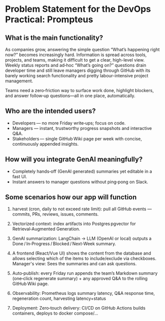 
# Problem Statement for the DevOps Practical: Prompteus

## What is the main functionality?

As companies grow, answering the simple question “What’s happening right now?” becomes increasingly hard. Information is spread across tools, projects, and teams, making it difficult to get a clear, high-level view. 
Weekly status reports and ad‑hoc “What’s going on?” questions drain developer time and still leave managers digging through GitHub with its barely working search functionality and pretty labour-intensive project management.

Teams need a zero‑friction way to surface work done, highlight blockers, and answer follow‑up questions—all in one place, automatically.

## Who are the intended users?

- Developers — no more Friday write‑ups; focus on code.
- Managers — instant, trustworthy progress snapshots and interactive Q&A.
- Stakeholders — single GitHub Wiki page per week with concise, continuously appended insights.

## How will you integrate GenAI meaningfully?

- Completely hands‑off (GenAI generated) summaries yet editable in a fast UI.
- Instant answers to manager questions without ping‑pong on Slack.

## Some scenarios how our app will function

1. harvest (cron, daily to not exceed rate limit): pull all GitHub events —commits, PRs, reviews, issues, comments.
2. Vectorized context: index artifacts into Postgres pgvector for Retrieval‑Augmented Generation.
3. GenAI summarization: LangChain → LLM (OpenAI or local) outputs a Done / In‑Progress / Blocked / Next‑Week summary.
4. A frontend (React/Vue UI) shows the content from the database and allows selecting which of the items to include/exclude via checkboxes.
   Manager's view: Sees the summaries and can ask questions.
5. Auto‑publish: every Friday run appends the team’s Markdown summary (one‑click regenerate summary) + any approved Q&A to the rolling GitHub Wiki page.
6. Observability: Prometheus logs summary latency, Q&A response time, regeneration count, harvesting latency+status

7. Deployment: Zero‑touch delivery: CI/CD on GitHub Actions builds containers, deploys to docker compose/…
